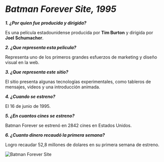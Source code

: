 # _**Batman Forever Site, 1995**_

_**1. ¿Por quien fue producida y dirigida?**_

Es una película estadounidense producida por **Tim Burton** y dirigida por **Joel Schumacher**.

_**2. ¿Que representa esta pelicula?**_

Representa uno de los primeros grandes esfuerzos de marketing y diseño visual en la web.

_**3. ¿Que representa este sitio?**_

El sitio presenta algunas tecnologías experimentales, como tableros de mensajes, videos y una introducción animada.

_**4. ¿Cuando se estreno?**_

El 16 de junio de 1995.

_**5. ¿En cuantos cines se estreno?**_

Batman Forever se estrenó en 2842 cines en Estados Unidos.

_**6. ¿Cuanto dinero recaudó la primera semana?**_

Logro recaudar 52,8 millones de dolares en su primera semana de estreno.

![Batman Forever Site](https://github.com/XaviMorenoTorres/XaviMorenoTorres-SMX2-M8UF1A1-HistoriaWeb-1995-BatmanForeverSite-XaviMoreno/blob/main/Batman%20Forever%20website%202-min.jpg)
